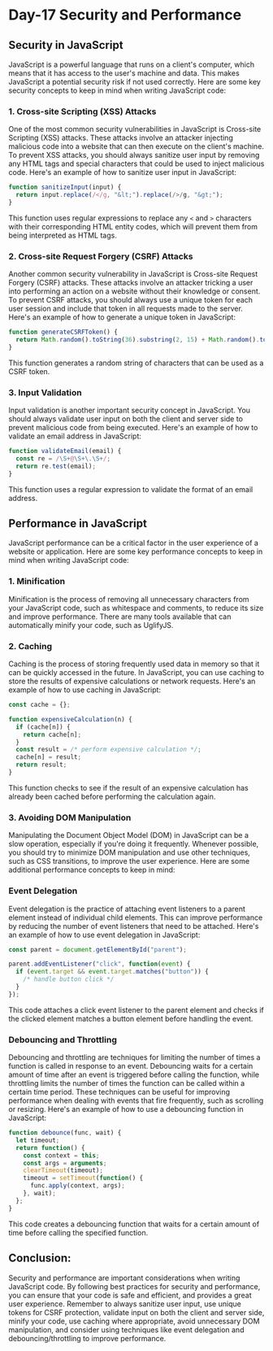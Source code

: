 # Day-17 Security and Performance

## Security in JavaScript

JavaScript is a powerful language that runs on a client's computer, which means that it has access to the user's machine and data. 
This makes JavaScript a potential security risk if not used correctly. Here are some key security concepts to keep in mind when writing JavaScript code:

### 1. Cross-site Scripting (XSS) Attacks

One of the most common security vulnerabilities in JavaScript is Cross-site Scripting (XSS) attacks. These attacks involve an attacker injecting malicious code into a website that can then execute on the client's machine. To prevent XSS attacks, you should always sanitize user input by removing any HTML tags and special characters that could be used to inject malicious code. 
Here's an example of how to sanitize user input in JavaScript:

```JavaScript 
function sanitizeInput(input) {
  return input.replace(/</g, "&lt;").replace(/>/g, "&gt;");
}
```

This function uses regular expressions to replace any `<` and `>` characters with their corresponding HTML entity codes, which will prevent them from being interpreted as HTML tags.

### 2. Cross-site Request Forgery (CSRF) Attacks

Another common security vulnerability in JavaScript is Cross-site Request Forgery (CSRF) attacks. These attacks involve an attacker tricking a user into performing an action on a website without their knowledge or consent. To prevent CSRF attacks, you should always use a unique token for each user session and include that token in all requests made to the server. Here's an example of how to generate a unique token in JavaScript:

```JavaScript 
function generateCSRFToken() {
  return Math.random().toString(36).substring(2, 15) + Math.random().toString(36).substring(2, 15);
}
```

This function generates a random string of characters that can be used as a CSRF token.

### 3. Input Validation

Input validation is another important security concept in JavaScript. You should always validate user input on both the client and server side to prevent malicious code from being executed. Here's an example of how to validate an email address in JavaScript:

```JavaScript 
function validateEmail(email) {
  const re = /\S+@\S+\.\S+/;
  return re.test(email);
}
```

This function uses a regular expression to validate the format of an email address.

## Performance in JavaScript
JavaScript performance can be a critical factor in the user experience of a website or application. Here are some key performance concepts to keep in mind when writing JavaScript code:

### 1. Minification
Minification is the process of removing all unnecessary characters from your JavaScript code, such as whitespace and comments, to reduce its size and improve performance. There are many tools available that can automatically minify your code, such as UglifyJS.

### 2. Caching
Caching is the process of storing frequently used data in memory so that it can be quickly accessed in the future. In JavaScript, you can use caching to store the results of expensive calculations or network requests. Here's an example of how to use caching in JavaScript:

```JavaScript 
const cache = {};

function expensiveCalculation(n) {
  if (cache[n]) {
    return cache[n];
  }
  const result = /* perform expensive calculation */;
  cache[n] = result;
  return result;
}
```

This function checks to see if the result of an expensive calculation has already been cached before performing the calculation again.

### 3. Avoiding DOM Manipulation
Manipulating the Document Object Model (DOM) in JavaScript can be a slow operation, especially if you're doing it frequently. Whenever possible, you should try to minimize DOM manipulation and use other techniques, such as CSS transitions, to improve the user experience. Here are some additional performance concepts to keep in mind:

### Event Delegation
Event delegation is the practice of attaching event listeners to a parent element instead of individual child elements. This can improve performance by reducing the number of event listeners that need to be attached. Here's an example of how to use event delegation in JavaScript:

```JavaScript 
const parent = document.getElementById("parent");

parent.addEventListener("click", function(event) {
  if (event.target && event.target.matches("button")) {
    /* handle button click */
  }
});
```

This code attaches a click event listener to the parent element and checks if the clicked element matches a button element before handling the event.

### Debouncing and Throttling
Debouncing and throttling are techniques for limiting the number of times a function is called in response to an event. Debouncing waits for a certain amount of time after an event is triggered before calling the function, while throttling limits the number of times the function can be called within a certain time period. These techniques can be useful for improving performance when dealing with events that fire frequently, such as scrolling or resizing. Here's an example of how to use a debouncing function in JavaScript:

```JavaScript 
function debounce(func, wait) {
  let timeout;
  return function() {
    const context = this;
    const args = arguments;
    clearTimeout(timeout);
    timeout = setTimeout(function() {
      func.apply(context, args);
    }, wait);
  };
}
```

This code creates a debouncing function that waits for a certain amount of time before calling the specified function.

## Conclusion:
Security and performance are important considerations when writing JavaScript code. By following best practices for security and performance, you can ensure that your code is safe and efficient, and provides a great user experience. Remember to always sanitize user input, use unique tokens for CSRF protection, validate input on both the client and server side, minify your code, use caching where appropriate, avoid unnecessary DOM manipulation, and consider using techniques like event delegation and debouncing/throttling to improve performance.
